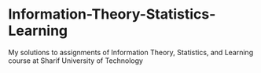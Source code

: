 # Information-Theory-Statistics-Learning
My solutions to assignments of Information Theory, Statistics, and Learning course at Sharif University of Technology
